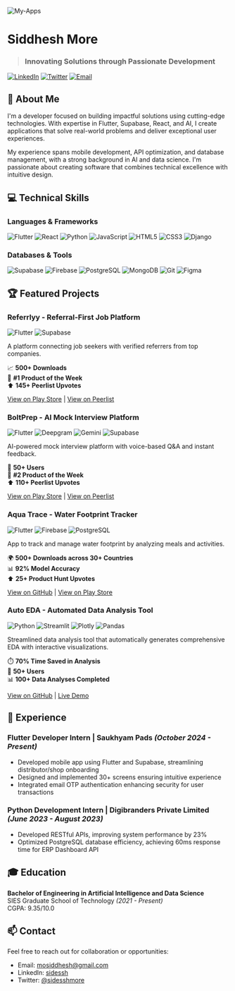 ![My-Apps](https://github.com/user-attachments/assets/207acd30-ce33-4b40-a9ee-e530842a6a4e)

# Siddhesh More

> ### Innovating Solutions through Passionate Development

[![LinkedIn](https://img.shields.io/badge/LinkedIn-Connect-blue?style=flat&logo=linkedin)](https://linkedin.com/in/sidessh)
[![Twitter](https://img.shields.io/badge/Twitter-Follow-1DA1F2?style=flat&logo=twitter&logoColor=white)](https://twitter.com/sidesshmore)
[![Email](https://img.shields.io/badge/Email-Contact-red?style=flat&logo=gmail)](mailto:mosiddhesh@gmail.com)

## 🚀 About Me

I'm a developer focused on building impactful solutions using cutting-edge technologies. With expertise in Flutter, Supabase, React, and AI, I create applications that solve real-world problems and deliver exceptional user experiences.

My experience spans mobile development, API optimization, and database management, with a strong background in AI and data science. I'm passionate about creating software that combines technical excellence with intuitive design.

## 💻 Technical Skills

### Languages & Frameworks
![Flutter](https://img.shields.io/badge/Flutter-02569B?style=for-the-badge&logo=flutter&logoColor=white)
![React](https://img.shields.io/badge/React-20232A?style=for-the-badge&logo=react&logoColor=61DAFB)
![Python](https://img.shields.io/badge/Python-3776AB?style=for-the-badge&logo=python&logoColor=white)
![JavaScript](https://img.shields.io/badge/JavaScript-F7DF1E?style=for-the-badge&logo=javascript&logoColor=black)
![HTML5](https://img.shields.io/badge/HTML5-E34F26?style=for-the-badge&logo=html5&logoColor=white)
![CSS3](https://img.shields.io/badge/CSS3-1572B6?style=for-the-badge&logo=css3&logoColor=white)
![Django](https://img.shields.io/badge/Django-092E20?style=for-the-badge&logo=django&logoColor=white)

### Databases & Tools
![Supabase](https://img.shields.io/badge/Supabase-3ECF8E?style=for-the-badge&logo=supabase&logoColor=white)
![Firebase](https://img.shields.io/badge/Firebase-FFCA28?style=for-the-badge&logo=firebase&logoColor=black)
![PostgreSQL](https://img.shields.io/badge/PostgreSQL-316192?style=for-the-badge&logo=postgresql&logoColor=white)
![MongoDB](https://img.shields.io/badge/MongoDB-4EA94B?style=for-the-badge&logo=mongodb&logoColor=white)
![Git](https://img.shields.io/badge/Git-F05032?style=for-the-badge&logo=git&logoColor=white)
![Figma](https://img.shields.io/badge/Figma-F24E1E?style=for-the-badge&logo=figma&logoColor=white)

## 🏆 Featured Projects

### Referrlyy - Referral-First Job Platform
![Flutter](https://img.shields.io/badge/Flutter-02569B?style=flat&logo=flutter&logoColor=white)
![Supabase](https://img.shields.io/badge/Supabase-3ECF8E?style=flat&logo=supabase&logoColor=white)

A platform connecting job seekers with verified referrers from top companies.

 📈 **500+ Downloads** \
 🥇 **#1 Product of the Week** \
 ⬆️ **145+ Peerlist Upvotes** 

[View on Play Store](https://play.google.com/store/apps/details?id=com.sidesshmore.referrlyy) | [View on Peerlist](https://peerlist.io/sidessh/project/referrlyy)


### BoltPrep - AI Mock Interview Platform
![Flutter](https://img.shields.io/badge/Flutter-02569B?style=flat&logo=flutter&logoColor=white)
![Deepgram](https://img.shields.io/badge/Deepgram-3670A0?style=flat&logo=deepgram&logoColor=white)
![Gemini](https://img.shields.io/badge/Gemini-5072B8?style=flat&logo=google&logoColor=white)
![Supabase](https://img.shields.io/badge/Supabase-3ECF8E?style=flat&logo=supabase&logoColor=white)

AI-powered mock interview platform with voice-based Q&A and instant feedback.

 👥 **50+ Users**  \
 🥈 **#2 Product of the Week** \
 ⬆️ **110+ Peerlist Upvotes**

[View on Play Store](https://play.google.com/store/apps/details?id=com.sidesshmore.mockbuddy) | [View on Peerlist](https://peerlist.io/sidessh/project/boltprep)

### Aqua Trace - Water Footprint Tracker
![Flutter](https://img.shields.io/badge/Flutter-02569B?style=flat&logo=flutter&logoColor=white)
![Firebase](https://img.shields.io/badge/Firebase-FFCA28?style=flat&logo=firebase&logoColor=black)
![PostgreSQL](https://img.shields.io/badge/PostgreSQL-316192?style=flat&logo=postgresql&logoColor=white)

App to track and manage water footprint by analyzing meals and activities.

 🌍 **500+ Downloads across 30+ Countries** \
 📊 **92% Model Accuracy** \
 ⬆️ **25+ Product Hunt Upvotes** 

[View on GitHub](https://github.com/sidesshmore/Waterfootprint-Calculator-AquaTrace) | [View on Play Store](https://play.google.com/store/apps/details?id=com.sidesshmore.aquatrace)

### Auto EDA - Automated Data Analysis Tool
![Python](https://img.shields.io/badge/Python-3776AB?style=flat&logo=python&logoColor=white)
![Streamlit](https://img.shields.io/badge/Streamlit-FF4B4B?style=flat&logo=streamlit&logoColor=white)
![Plotly](https://img.shields.io/badge/Plotly-3F4F75?style=flat&logo=plotly&logoColor=white)
![Pandas](https://img.shields.io/badge/Pandas-150458?style=flat&logo=pandas&logoColor=white)

Streamlined data analysis tool that automatically generates comprehensive EDA with interactive visualizations.

 ⏱️ **70% Time Saved in Analysis** \
 👥 **50+ Users** \
 📊 **100+ Data Analyses Completed**

[View on GitHub](https://github.com/sidesshmore/Auto-EDA) | [Live Demo](https://eda-automatic.streamlit.app/)

## 💼 Experience

### **Flutter Developer Intern** | Saukhyam Pads *(October 2024 - Present)*
- Developed mobile app using Flutter and Supabase, streamlining distributor/shop onboarding
- Designed and implemented 30+ screens ensuring intuitive experience
- Integrated email OTP authentication enhancing security for user transactions

### **Python Development Intern** | Digibranders Private Limited *(June 2023 - August 2023)*
- Developed RESTful APIs, improving system performance by 23%
- Optimized PostgreSQL database efficiency, achieving 60ms response time for ERP Dashboard API

## 🎓 Education

**Bachelor of Engineering in Artificial Intelligence and Data Science**  
SIES Graduate School of Technology *(2021 - Present)*  
CGPA: 9.35/10.0

## 📫 Contact

Feel free to reach out for collaboration or opportunities:

- Email: mosiddhesh@gmail.com
- LinkedIn: [sidessh](https://linkedin.com/in/sidessh)
- Twitter: [@sidesshmore](https://twitter.com/sidesshmore)
